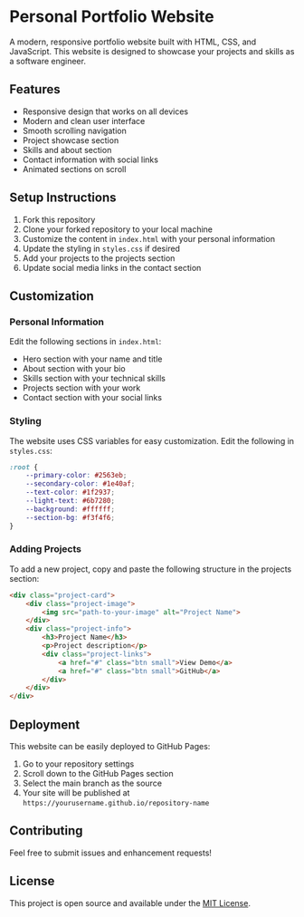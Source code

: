 # Personal Portfolio Website

A modern, responsive portfolio website built with HTML, CSS, and JavaScript. This website is designed to showcase your projects and skills as a software engineer.

## Features

- Responsive design that works on all devices
- Modern and clean user interface
- Smooth scrolling navigation
- Project showcase section
- Skills and about section
- Contact information with social links
- Animated sections on scroll

## Setup Instructions

1. Fork this repository
2. Clone your forked repository to your local machine
3. Customize the content in `index.html` with your personal information
4. Update the styling in `styles.css` if desired
5. Add your projects to the projects section
6. Update social media links in the contact section

## Customization

### Personal Information
Edit the following sections in `index.html`:
- Hero section with your name and title
- About section with your bio
- Skills section with your technical skills
- Projects section with your work
- Contact section with your social links

### Styling
The website uses CSS variables for easy customization. Edit the following in `styles.css`:
```css
:root {
    --primary-color: #2563eb;
    --secondary-color: #1e40af;
    --text-color: #1f2937;
    --light-text: #6b7280;
    --background: #ffffff;
    --section-bg: #f3f4f6;
}
```

### Adding Projects
To add a new project, copy and paste the following structure in the projects section:
```html
<div class="project-card">
    <div class="project-image">
        <img src="path-to-your-image" alt="Project Name">
    </div>
    <div class="project-info">
        <h3>Project Name</h3>
        <p>Project description</p>
        <div class="project-links">
            <a href="#" class="btn small">View Demo</a>
            <a href="#" class="btn small">GitHub</a>
        </div>
    </div>
</div>
```

## Deployment

This website can be easily deployed to GitHub Pages:

1. Go to your repository settings
2. Scroll down to the GitHub Pages section
3. Select the main branch as the source
4. Your site will be published at `https://yourusername.github.io/repository-name`

## Contributing

Feel free to submit issues and enhancement requests!

## License

This project is open source and available under the [MIT License](LICENSE). 